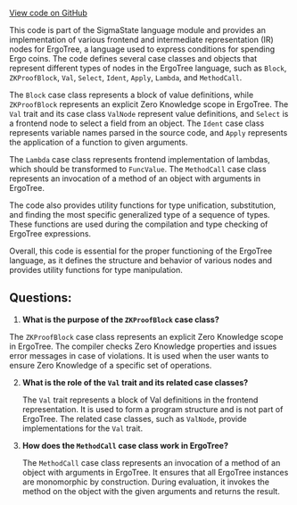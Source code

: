 [View code on GitHub](sigmastate-interpreterhttps://github.com/ScorexFoundation/sigmastate-interpreter/interpreter/shared/src/main/scala/sigmastate/lang/Terms.scala)

This code is part of the SigmaState language module and provides an implementation of various frontend and intermediate representation (IR) nodes for ErgoTree, a language used to express conditions for spending Ergo coins. The code defines several case classes and objects that represent different types of nodes in the ErgoTree language, such as `Block`, `ZKProofBlock`, `Val`, `Select`, `Ident`, `Apply`, `Lambda`, and `MethodCall`.

The `Block` case class represents a block of value definitions, while `ZKProofBlock` represents an explicit Zero Knowledge scope in ErgoTree. The `Val` trait and its case class `ValNode` represent value definitions, and `Select` is a frontend node to select a field from an object. The `Ident` case class represents variable names parsed in the source code, and `Apply` represents the application of a function to given arguments.

The `Lambda` case class represents frontend implementation of lambdas, which should be transformed to `FuncValue`. The `MethodCall` case class represents an invocation of a method of an object with arguments in ErgoTree.

The code also provides utility functions for type unification, substitution, and finding the most specific generalized type of a sequence of types. These functions are used during the compilation and type checking of ErgoTree expressions.

Overall, this code is essential for the proper functioning of the ErgoTree language, as it defines the structure and behavior of various nodes and provides utility functions for type manipulation.
## Questions: 
 1. **What is the purpose of the `ZKProofBlock` case class?**

   The `ZKProofBlock` case class represents an explicit Zero Knowledge scope in ErgoTree. The compiler checks Zero Knowledge properties and issues error messages in case of violations. It is used when the user wants to ensure Zero Knowledge of a specific set of operations.

2. **What is the role of the `Val` trait and its related case classes?**

   The `Val` trait represents a block of Val definitions in the frontend representation. It is used to form a program structure and is not part of ErgoTree. The related case classes, such as `ValNode`, provide implementations for the `Val` trait.

3. **How does the `MethodCall` case class work in ErgoTree?**

   The `MethodCall` case class represents an invocation of a method of an object with arguments in ErgoTree. It ensures that all ErgoTree instances are monomorphic by construction. During evaluation, it invokes the method on the object with the given arguments and returns the result.